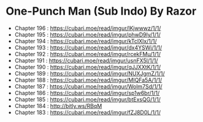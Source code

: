# One-Punch Man (Sub Indo) By Razor
* Chapter 196 : https://cubari.moe/read/imgur/lKjwwwz/1/1/
* Chapter 195 : https://cubari.moe/read/imgur/phwD9ly/1/1/
* Chapter 194 : https://cubari.moe/read/imgur/kTcIXlx/1/1/
* Chapter 193 : https://cubari.moe/read/imgur/dx4YSWi/1/1/
* Chapter 192 : https://cubari.moe/read/imgur/rcekFMu/1/1/
* Chapter 191 : https://cubari.moe/read/imgur/usnFX5l/1/1/
* Chapter 190 : https://cubari.moe/read/imgur/qJJXXtK/1/1/
* Chapter 189 : https://cubari.moe/read/imgur/NUXJgmZ/1/1/
* Chapter 188 : https://cubari.moe/read/imgur/MIQFa5A/1/1/
* Chapter 187 : https://cubari.moe/read/imgur/Wolm7Sd/1/1/
* Chapter 186 : https://cubari.moe/read/imgur/sp1w6br/1/1/
* Chapter 185 : https://cubari.moe/read/imgur/btExsQG/1/1/
* Chapter 184 : http://bitly.ws/RBqM
* Chapter 183 : https://cubari.moe/read/imgur/fZJ8D0L/1/1/
